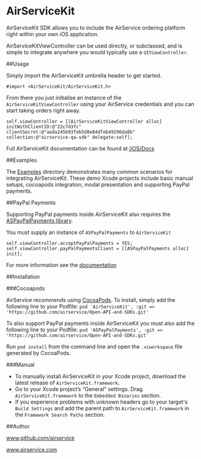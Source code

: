 # AirServiceKit

AirServiceKit SDK allows you to include the AirService ordering platform right within your own iOS application.

AirServiceKitViewController can be used directly, or subclassed, and is simple to integrate anywhere you would typically use a `UIViewController`.

##Usage

Simply import the AirServiceKit umbrella header to get started.

`#import <AirServiceKit/AirServiceKit.h>`

From there you just initialise an instance of the `AirServiceKitViewController` using your AirService credentials and you can start taking orders right away.

```objc
self.viewController = [[AirServiceKitViewController alloc] initWithClientID:@"22c7d3fc" clientSecret:@"aada245b93feb5d8e84dfeb49296da8b" collection:@"airservice-qa-sdk" delegate:self];
```

Full AirServiceKit documentation can be found at [/iOS/Docs](https://github.com/airservice/Open-API-and-SDKs/tree/master/iOS/Docs) 

##Examples

The [Examples](Examples) directory demonstrates many common scenarios for integrating AirServiceKit. These demo Xcode projects include basic manual setups, cocoapods integration, modal presentation and supporting PayPal payments.

##PayPal Payments

Supporting PayPal payments inside AirServiceKit also requires the [ASPayPalPayments library](https://github.com/airservice/Open-API-and-SDKs).

You must supply an instance of `ASPayPalPayments` to `AirServiceKit`

```objc
self.viewController.acceptPayPalPayments = YES;
self.viewController.payPalPaymentsClient = [[ASPayPalPayments alloc] init];
```

For more information see the [documentation](https://github.com/airservice/Open-API-and-SDKs/tree/master/iOS/Docs) 

##Installation

###Cocoapods

AirService recommends using [CocoaPods](http://cocoapods.org). To install, simply add the following line to your Podfile:
`pod 'AirServiceKit', :git => 'https://github.com/airservice/Open-API-and-SDKs.git'`

To also support PayPal payments inside AirServiceKit you must also add the following line to your Podfile:
`pod 'ASPayPalPayments', :git => 'https://github.com/airservice/Open-API-and-SDKs.git'`

Run `pod install` from the command line and open the `.xcworkspace` file generated by CocoaPods.

###Manual

- To manually install AirServiceKit in your Xcode project, download the latest release of `AirServiceKit.framework`. 
- Go to your Xcode project’s “General” settings. Drag `AirServiceKit.framework` to the `Embedded Binaries` section.
- If you experience problems with unknown headers go to your target's `Build Settings` and add the parent path to `AirServiceKit.framework` in the `Framework Search Paths` section.

##Author

www.github.com/airservice

www.airservice.com
